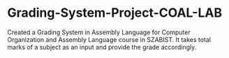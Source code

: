 # Grading-System-Project-COAL-LAB

Created a Grading System in Assembly Language for Computer Organization and Assembly Language course in SZABIST. It takes total marks of a subject as an input and provide the grade accordingly.
